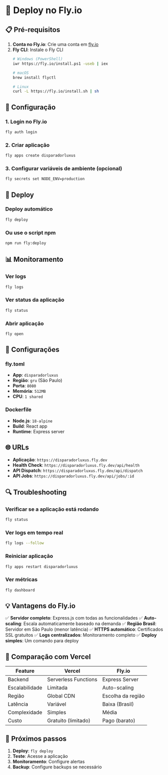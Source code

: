 # 🚀 Deploy no Fly.io

## 📋 Pré-requisitos

1. **Conta no Fly.io**: Crie uma conta em [fly.io](https://fly.io)
2. **Fly CLI**: Instale o Fly CLI
   ```bash
   # Windows (PowerShell)
   iwr https://fly.io/install.ps1 -useb | iex
   
   # macOS
   brew install flyctl
   
   # Linux
   curl -L https://fly.io/install.sh | sh
   ```

## 🔧 Configuração

### 1. Login no Fly.io
```bash
fly auth login
```

### 2. Criar aplicação
```bash
fly apps create disparadorluxus
```

### 3. Configurar variáveis de ambiente (opcional)
```bash
fly secrets set NODE_ENV=production
```

## 🚀 Deploy

### Deploy automático
```bash
fly deploy
```

### Ou use o script npm
```bash
npm run fly:deploy
```

## 📊 Monitoramento

### Ver logs
```bash
fly logs
```

### Ver status da aplicação
```bash
fly status
```

### Abrir aplicação
```bash
fly open
```

## 🔧 Configurações

### fly.toml
- **App**: `disparadorluxus`
- **Região**: `gru` (São Paulo)
- **Porta**: `8080`
- **Memória**: `512MB`
- **CPU**: `1 shared`

### Dockerfile
- **Node.js**: `18-alpine`
- **Build**: React app
- **Runtime**: Express server

## 🌐 URLs

- **Aplicação**: `https://disparadorluxus.fly.dev`
- **Health Check**: `https://disparadorluxus.fly.dev/api/health`
- **API Dispatch**: `https://disparadorluxus.fly.dev/api/dispatch`
- **API Jobs**: `https://disparadorluxus.fly.dev/api/jobs/:id`

## 🔍 Troubleshooting

### Verificar se a aplicação está rodando
```bash
fly status
```

### Ver logs em tempo real
```bash
fly logs --follow
```

### Reiniciar aplicação
```bash
fly apps restart disparadorluxus
```

### Ver métricas
```bash
fly dashboard
```

## 💡 Vantagens do Fly.io

✅ **Servidor completo**: Express.js com todas as funcionalidades
✅ **Auto-scaling**: Escala automaticamente baseado na demanda
✅ **Região Brasil**: Servidor em São Paulo (menor latência)
✅ **HTTPS automático**: Certificados SSL gratuitos
✅ **Logs centralizados**: Monitoramento completo
✅ **Deploy simples**: Um comando para deploy

## 🔄 Comparação com Vercel

| Feature | Vercel | Fly.io |
|---------|--------|--------|
| Backend | Serverless Functions | Express Server |
| Escalabilidade | Limitada | Auto-scaling |
| Região | Global CDN | Escolha da região |
| Latência | Variável | Baixa (Brasil) |
| Complexidade | Simples | Média |
| Custo | Gratuito (limitado) | Pago (barato) |

## 🎯 Próximos passos

1. **Deploy**: `fly deploy`
2. **Teste**: Acesse a aplicação
3. **Monitoramento**: Configure alertas
4. **Backup**: Configure backups se necessário 
